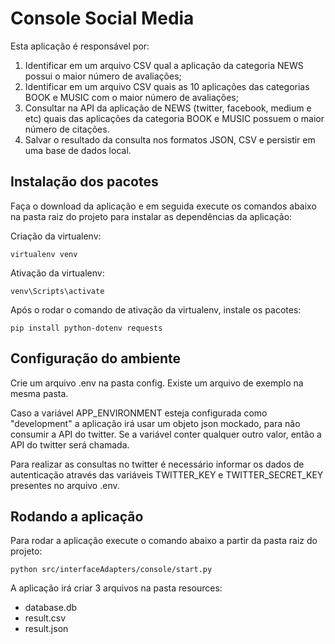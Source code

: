 # Console Social Media

Esta aplicação é responsável por:

1. Identificar em um arquivo CSV qual a aplicação da categoria NEWS possui o maior número de avaliações;
2. Identificar em um arquivo CSV quais as 10 aplicações das categorias BOOK e MUSIC com o maior número de avaliações;
3. Consultar na API da aplicação de NEWS (twitter, facebook, medium e etc) quais das aplicações da categoria BOOK e MUSIC possuem o maior número de citações.
4. Salvar o resultado da consulta nos formatos JSON, CSV e persistir em uma base de dados local.

## Instalação dos pacotes

Faça o download da aplicação e em seguida execute os comandos abaixo na pasta raiz do projeto para instalar as dependências da aplicação:

Criação da virtualenv:

```
virtualenv venv
```

Ativação da virtualenv:

```
venv\Scripts\activate
```

Após o rodar o comando de ativação da virtualenv, instale os pacotes:

```
pip install python-dotenv requests
```

## Configuração do ambiente

Crie um arquivo .env na pasta config. Existe um arquivo de exemplo na mesma pasta.

Caso a variável APP_ENVIRONMENT esteja configurada como "development" a aplicação irá usar um objeto json mockado, para não consumir a API do twitter. Se a variável conter qualquer outro valor, então a API do twitter será chamada.

Para realizar as consultas no twitter é necessário informar os dados de autenticação através das variáveis TWITTER_KEY e TWITTER_SECRET_KEY presentes no arquivo .env.

## Rodando a aplicação

Para rodar a aplicação execute o comando abaixo a partir da pasta raiz do projeto:

```
python src/interfaceAdapters/console/start.py
```

A aplicação irá criar 3 arquivos na pasta resources:

* database.db
* result.csv
* result.json
